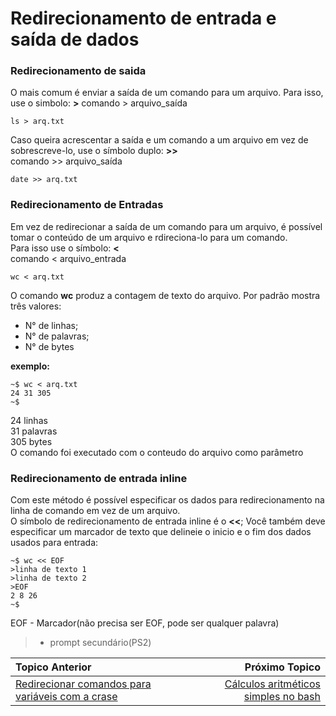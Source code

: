 # Redirecionamento de entrada e saída de dados

### Redirecionamento de saida  
O mais comum é enviar a saída de um comando para um arquivo. Para isso, use o simbolo: **>**
comando > arquivo_saída
```
ls > arq.txt
```
Caso queira acrescentar a saída e um comando a um arquivo em vez de sobrescreve-lo, use o símbolo duplo: **>>**  
comando >> arquivo_saída
```
date >> arq.txt
```
### Redirecionamento de Entradas  
Em vez de redirecionar a saída de um comando para um arquivo, é possível tomar o conteúdo de um arquivo e rdireciona-lo para um comando.  
Para isso use o símbolo: **<**  
comando < arquivo_entrada  
```
wc < arq.txt
```
O comando **wc** produz a contagem de texto do arquivo. Por padrão mostra três valores:  
- N° de linhas;  
- N° de palavras;  
- N° de bytes

**exemplo:**  
```
~$ wc < arq.txt
24 31 305
~$
```
24 linhas  
31 palavras  
305 bytes  
O comando foi executado com o conteudo do arquivo como parâmetro 

### Redirecionamento de entrada inline  

Com este método é possível especificar os dados para redirecionamento na linha de comando em vez de um arquivo.  
O símbolo de redirecionamento de entrada inline é o **<<**; Você também deve especificar um marcador de texto que delineie o inicio e o fim dos dados usados para entrada:  
```
~$ wc << EOF
>linha de texto 1
>linha de texto 2
>EOF
2 8 26
~$
```
EOF - Marcador(não precisa ser EOF, pode ser qualquer palavra)
> - prompt secundário(PS2)  

|Topico Anterior|Próximo Topico|
|:---|---:|
|[Redirecionar comandos para variáveis com a crase](Redirecionar_comandos.md)|[Cálculos aritméticos simples no bash]()|